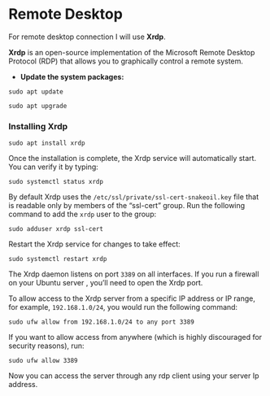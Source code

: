 # Remote Desktop
For remote desktop connection I will use **Xrdp**.

**Xrdp** is an open-source implementation of the Microsoft Remote Desktop Protocol (RDP) that allows you to graphically control a remote system.

*   **Update the system packages:**

```text-x-csrc
sudo apt update
```

```text-plain
sudo apt upgrade
```

### **Installing Xrdp**

```text-plain
sudo apt install xrdp 
```

Once the installation is complete, the Xrdp service will automatically start. You can verify it by typing:

```text-plain
sudo systemctl status xrdp
```

By default Xrdp uses the `/etc/ssl/private/ssl-cert-snakeoil.key` file that is readable only by members of the “ssl-cert” group. Run the following command to add the `xrdp` user to the group:

```text-plain
sudo adduser xrdp ssl-cert 
```

Restart the Xrdp service for changes to take effect:

```text-plain
sudo systemctl restart xrdp
```

The Xrdp daemon listens on port `3389` on all interfaces. If you run a firewall on your Ubuntu server , you’ll need to open the Xrdp port.

To allow access to the Xrdp server from a specific IP address or IP range, for example, `192.168.1.0/24`, you would run the following command:

```text-plain
sudo ufw allow from 192.168.1.0/24 to any port 3389
```

If you want to allow access from anywhere (which is highly discouraged for security reasons), run:

```text-plain
sudo ufw allow 3389
```

Now you can access the server through any rdp client using your server Ip address.